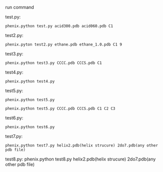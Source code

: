 run command

test.py: 
     
    phenix.python test.py acid300.pdb acid060.pdb C1

test2.py: 

    phenix.pyton test2.py ethane.pdb ethane_1.0.pdb C1 9

test3.py: 

    phenix.python test3.py CCCC.pdb CCCS.pdb C1

test4.py: 
         
    phenix.python test4.py

test5.py:
         
    phenix.python test5.py
         
    phenix.python test5.py CCCC.pdb CCCS.pdb C1 C2 C3

test6.py:

    phenix.python test6.py

test7.py:

    phenix.python test7.py helix2.pdb(helix strucure) 2do7.pdb(any other pdb file)

test8.py:
    phenix.python test8.py helix2.pdb(helix strucure) 2do7.pdb(any other pdb file)
